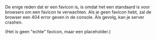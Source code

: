De enige reden dat er een favicon is, is omdat het een standaard is voor browsers om een favicon te verwachten. Als je geen favicon hebt, zal de browser een 404 error geven in de console.
Als gevolg, kan je server crashen.

(Het is geen "echte" favicon, maar een placeholder.)
